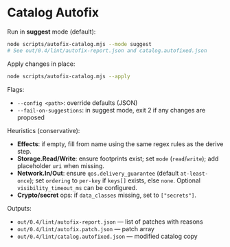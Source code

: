 # Catalog Autofix

Run in **suggest** mode (default):
```bash
node scripts/autofix-catalog.mjs --mode suggest
# See out/0.4/lint/autofix-report.json and catalog.autofixed.json
```

Apply changes in place:
```bash
node scripts/autofix-catalog.mjs --apply
```

Flags:
- `--config <path>`: override defaults (JSON)
- `--fail-on-suggestions`: in suggest mode, exit 2 if any changes are proposed

Heuristics (conservative):
- **Effects**: if empty, fill from name using the same regex rules as the derive step.
- **Storage.Read/Write**: ensure footprints exist; set `mode` (`read`/`write`); add placeholder `uri` when missing.
- **Network.In/Out**: ensure `qos.delivery_guarantee` (default `at-least-once`); set `ordering` to `per-key` if `keys[]` exists, else `none`. Optional `visibility_timeout_ms` can be configured.
- **Crypto/secret** ops: if `data_classes` missing, set to `["secrets"]`.

Outputs:
- `out/0.4/lint/autofix-report.json` — list of patches with reasons
- `out/0.4/lint/autofix.patch.json` — patch array
- `out/0.4/lint/catalog.autofixed.json` — modified catalog copy
